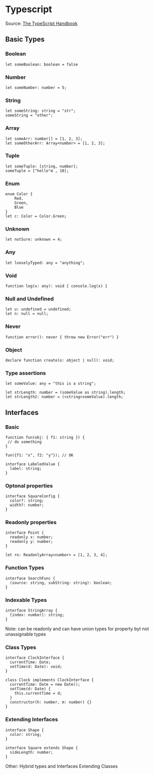 # Typescript

Source: [The TypeScript Handbook](https://www.typescriptlang.org/docs/handbook)

## Basic Types

### Boolean

```
let someBoolean: boolean = false
```

### Number

```
let someNumber: number = 5;
```

### String

```
let someString: string = "str";
someString = "other";
```

### Array

```
let someArr: number[] = [1, 2, 3];
let someOtherArr: Array<number> = [1, 2, 3];
```

### Tuple

```
let someTuple: [string, number];
someTuple = ["hello"m , 10];
```

### Enum

```
enum Color {
	Red,
	Green,
	Blue
}
let c: Color = Color.Green;
```
### Unknown

```
let notSure: unknown = 4;
```

### Any

```
let looselyTyped: any = "anything";
```

### Void

```
function log(x: any): void { console.log(x) }
```

### Null and Undefined 

```
let u: undefined = undefined;
let n: null = null;
```

### Never

```
function error(): never { throw new Error("err") }
```

### Object 

```
declare function create(o: object | null): void;
```

### Type assertions

```
let someValue: any = "this is a string";

let strLength: number = (someValue as string).length;
let strLength2: number = (<string>someValue).length;
```

## Interfaces

### Basic

```
function fun(obj: { f1: string }) {
 // do something
}

fun({f1: "x", f2: "y"}); // OK
```

```
interface LabeledValue {
  label: string;
}

```

### Optonal properties

```
interface SquareConfig {
  color?: string;
  width?: number;
}
```

### Readonly properties

```
interface Point {
  readonly x: number;
  readonly y: number;
}

let ro: ReadonlyArray<number> = [1, 2, 3, 4];
```

### Function Types

```
interface SearchFunc {
  (source: string, subString: string): boolean;
}
```

### Indexable Types

```
interface StringArray {
  [index: number]: string;
}
```

Note: can be readonly and can have union types for property byt not unassignable types

### Class Types

```
interface ClockInterface {
  currentTime: Date;
  setTime(d: Date): void;
}

class Clock implements ClockInterface {
  currentTime: Date = new Date();
  setTime(d: Date) {
    this.currentTime = d;
  }
  constructor(h: number, m: number) {}
}
```


### Extending Interfaces

```
interface Shape {
  color: string;
}

interface Square extends Shape {
  sideLength: number;
}
```

Other: Hybrid types and Interfaces Extending Classes

















































